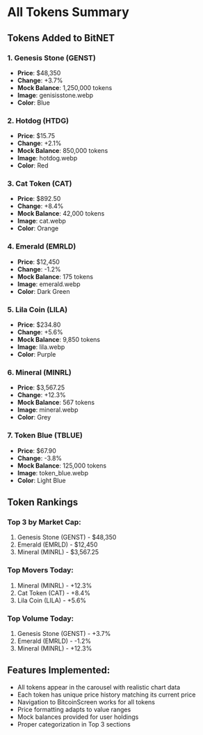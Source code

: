 # All Tokens Summary

## Tokens Added to BitNET

### 1. Genesis Stone (GENST)
- **Price**: $48,350
- **Change**: +3.7%
- **Mock Balance**: 1,250,000 tokens
- **Image**: genisisstone.webp
- **Color**: Blue

### 2. Hotdog (HTDG)
- **Price**: $15.75
- **Change**: +2.1%
- **Mock Balance**: 850,000 tokens
- **Image**: hotdog.webp
- **Color**: Red

### 3. Cat Token (CAT)
- **Price**: $892.50
- **Change**: +8.4%
- **Mock Balance**: 42,000 tokens
- **Image**: cat.webp
- **Color**: Orange

### 4. Emerald (EMRLD)
- **Price**: $12,450
- **Change**: -1.2%
- **Mock Balance**: 175 tokens
- **Image**: emerald.webp
- **Color**: Dark Green

### 5. Lila Coin (LILA)
- **Price**: $234.80
- **Change**: +5.6%
- **Mock Balance**: 9,850 tokens
- **Image**: lila.webp
- **Color**: Purple

### 6. Mineral (MINRL)
- **Price**: $3,567.25
- **Change**: +12.3%
- **Mock Balance**: 567 tokens
- **Image**: mineral.webp
- **Color**: Grey

### 7. Token Blue (TBLUE)
- **Price**: $67.90
- **Change**: -3.8%
- **Mock Balance**: 125,000 tokens
- **Image**: token_blue.webp
- **Color**: Light Blue

## Token Rankings

### Top 3 by Market Cap:
1. Genesis Stone (GENST) - $48,350
2. Emerald (EMRLD) - $12,450
3. Mineral (MINRL) - $3,567.25

### Top Movers Today:
1. Mineral (MINRL) - +12.3%
2. Cat Token (CAT) - +8.4%
3. Lila Coin (LILA) - +5.6%

### Top Volume Today:
1. Genesis Stone (GENST) - +3.7%
2. Emerald (EMRLD) - -1.2%
3. Mineral (MINRL) - +12.3%

## Features Implemented:
- All tokens appear in the carousel with realistic chart data
- Each token has unique price history matching its current price
- Navigation to BitcoinScreen works for all tokens
- Price formatting adapts to value ranges
- Mock balances provided for user holdings
- Proper categorization in Top 3 sections
